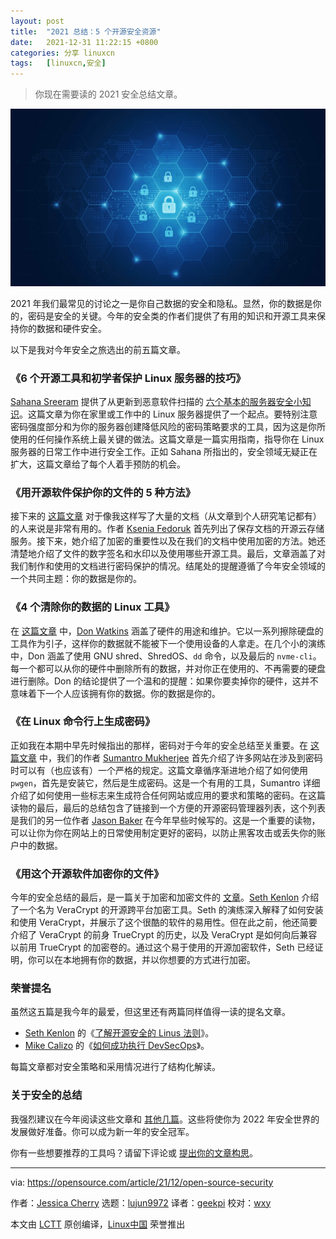 ```yaml
---
layout: post
title:	"2021 总结：5 个开源安全资源"
date:	2021-12-31 11:22:15 +0800 
categories:	分享 linuxcn 
tags:	[linuxcn,安全]
---
```




> 
> 你现在需要读的 2021 安全总结文章。
> 
> 
> 


![](/Asserts/Images/album/202112/31/112208zcc0ccatn8mkvddk.jpg "A secure lock.")


2021 年我们最常见的讨论之一是你自己数据的安全和隐私。显然，你的数据是你的，密码是安全的关键。今年的安全类的作者们提供了有用的知识和开源工具来保持你的数据和硬件安全。


以下是我对今年安全之旅选出的前五篇文章。


### 《6 个开源工具和初学者保护 Linux 服务器的技巧》


[Sahana Sreeram](https://opensource.com/users/sahanasreeram01gmailcom) 提供了从更新到恶意软件扫描的 [六个基本的服务器安全小知识](https://opensource.com/article/21/4/securing-linux-servers)。这篇文章为你在家里或工作中的 Linux 服务器提供了一个起点。要特别注意密码强度部分和为你的服务器创建降低风险的密码策略要求的工具，因为这是你所使用的任何操作系统上最关键的做法。这篇文章是一篇实用指南，指导你在 Linux 服务器的日常工作中进行安全工作。正如 Sahana 所指出的，安全领域无疑正在扩大，这篇文章给了每个人着手预防的机会。


### 《用开源软件保护你的文件的 5 种方法》


接下来的 [这篇文章](https://opensource.com/article/21/4/secure-documents-open-source) 对于像我这样写了大量的文档（从文章到个人研究笔记都有）的人来说是非常有用的。作者 [Ksenia Fedoruk](https://opensource.com/users/ksenia-fedoruk) 首先列出了保存文档的开源云存储服务。接下来，她介绍了加密的重要性以及在我们的文档中使用加密的方法。她还清楚地介绍了文件的数字签名和水印以及使用哪些开源工具。最后，文章涵盖了对我们制作和使用的文档进行密码保护的情况。结尾处的提醒遵循了今年安全领域的一个共同主题：你的数据是你的。


### 《4 个清除你的数据的 Linux 工具》


在 [这篇文章](https://opensource.com/article/21/10/linux-tools-erase-data) 中，[Don Watkins](https://opensource.com/users/don-watkins) 涵盖了硬件的用途和维护。它以一系列擦除硬盘的工具作为引子，这样你的数据就不能被下一个使用设备的人拿走。在几个小的演练中，Don 涵盖了使用 GNU shred、ShredOS、`dd` 命令，以及最后的 `nvme-cli`。每一个都可以从你的硬件中删除所有的数据，并对你正在使用的、不再需要的硬盘进行删除。Don 的结论提供了一个温和的提醒：如果你要卖掉你的硬件，这并不意味着下一个人应该拥有你的数据。你的数据是你的。


### 《在 Linux 命令行上生成密码》


正如我在本期中早先时候指出的那样，密码对于今年的安全总结至关重要。在 [这篇文章](https://opensource.com/article/21/7/generate-passwords-pwgen) 中，我们的作者 [Sumantro Mukherjee](https://opensource.com/users/sumantro) 首先介绍了许多网站在涉及到密码时可以有（也应该有）一个严格的规定。这篇文章循序渐进地介绍了如何使用 `pwgen`，首先是安装它，然后是生成密码。这是一个有用的工具，Sumantro 详细介绍了如何使用一些标志来生成符合任何网站或应用的要求和策略的密码。在这篇读物的最后，最后的总结包含了链接到一个方便的开源密码管理器列表，这个列表是我们的另一位作者 [Jason Baker](https://opensource.com/users/jason-baker) 在今年早些时候写的。这是一个重要的读物，可以让你为你在网站上的日常使用制定更好的密码，以防止黑客攻击或丢失你的账户中的数据。


### 《用这个开源软件加密你的文件》


今年的安全总结的最后，是一篇关于加密和加密文件的 [文章](https://opensource.com/article/21/4/open-source-encryption)。[Seth Kenlon](https://opensource.com/users/seth) 介绍了一个名为 VeraCrypt 的开源跨平台加密工具。Seth 的演练深入解释了如何安装和使用 VeraCrypt，并展示了这个很酷的软件的易用性。但在此之前，他还简要介绍了 VeraCrypt 的前身 TrueCrypt 的历史，以及 VeraCrypt 是如何向后兼容以前用 TrueCrypt 的加密卷的。通过这个易于使用的开源加密软件，Seth 已经证明，你可以在本地拥有你的数据，并以你想要的方式进行加密。


### 荣誉提名


虽然这五篇是我今年的最爱，但这里还有两篇同样值得一读的提名文章。


* [Seth Kenlon](https://opensource.com/users/seth) 的《[了解开源安全的 Linus 法则](http://opensource.com/article/21/2/open-source-security)》。
* [Mike Calizo](https://opensource.com/users/mcalizo) 的《[如何成功执行 DevSecOps](http://opensource.com/article/21/2/devsecops)》。


每篇文章都对安全策略和采用情况进行了结构化解读。


### 关于安全的总结


我强烈建议在今年阅读这些文章和 [其他几篇](https://opensource.com/tags/security)。这些将使你为 2022 年安全世界的发展做好准备。你可以成为新一年的安全冠军。


你有一些想要推荐的工具吗？请留下评论或 [提出你的文章构思](https://opensource.com/how-submit-article)。




---


via: <https://opensource.com/article/21/12/open-source-security>


作者：[Jessica Cherry](https://opensource.com/users/cherrybomb) 选题：[lujun9972](https://github.com/lujun9972) 译者：[geekpi](https://github.com/geekpi) 校对：[wxy](https://github.com/wxy)


本文由 [LCTT](https://github.com/LCTT/TranslateProject) 原创编译，[Linux中国](https://linux.cn/) 荣誉推出
